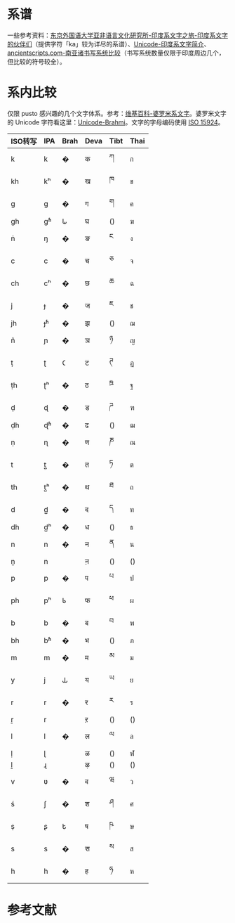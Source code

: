 # 系谱

一些参考资料：[东京外国语大学亚非语言文化研究所-印度系文字之旅-印度系文字的伙伴们](http://www.aa.tufs.ac.jp/i-moji/)（提供字符「ka」较为详尽的系谱）、[Unicode-印度系文字简介](http://www.unicode.org/notes/tn10/indic-overview-2.pdf)、[ancientscripts.com-南亚诸书写系统比较](http://www.ancientscripts.com/sa_ws_cmp.html)（书写系统数量仅限于印度周边几个，但比较的符号较全）。

# 系内比较

仅限 pusto 感兴趣的几个文字体系。参考：[维基百科-婆罗米系文字](https://zh.wikipedia.org/wiki/婆罗米系文字)。婆罗米文字的 Unicode 字符看这里：[Unicode-Brahmi](http://www.unicode.org/charts/PDF/U11000.pdf)。文字的字母编码使用 [ISO 15924](https://zh.wikipedia.org/wiki/ISO_15924)。

<!-- |Khmr|Mymr|Laoo|Beng|Taml|Phag -->

ISO转写|IPA|Brah|Deva|Tibt|Thai
-|-|-|-|-|-
k |k |�|क |ཀ  |ก
kh|kʰ|�|ख |ཁ  |ข
g |ɡ |�|ग |ག  |ค
gh|ɡʱ|𑀖 |घ |()|ฆ  
ṅ |ŋ |�|ङ |ང  |ง
c |c |�|च |ཅ  |จ
ch|cʰ|�|छ |ཆ  |ฉ
j |ɟ |�|ज |ཇ  |ช
jh|ɟʱ|�|झ |() |ฌ
ñ |ɲ |�|ञ |ཉ  |ญ   
ṭ |ʈ |𑀝 |ट|ཊ   |ฏ    
ṭh|ʈʰ|�|ठ |ཋ  |ฐ   
ḍ |ɖ |�|ड |ཌ  |ฑ	   
ḍh|ɖʱ|�|ढ |() |ฒ 
ṇ |ɳ |�|ण |ཎ  |ณ
t |t̺ |�|त |ཏ  |ต
th|t̺ʰ|�|थ |ཐ  |ถ
d |d̺ |�|द |ད  |ท
dh|d̺ʰ|�|ध |() |ธ
n |n |�|न |ན  |น
ṉ |n |  |ऩ |() |() 
p |p |�|प |པ  |ป
ph|pʰ|𑀨 |फ|ཕ  |ผ
b |b |�|ब |བ  |พ
bh|bʱ|�|भ |() |ภ
m |m |�|म |མ  |ม
y |j |𑀬 |य|ཡ  |ย
r |r |�|र |ར  |ร
ṟ |r |  |ऱ|()  |() 
l |l |�|ल |ལ  |ล
ḷ |ɭ |  |ळ|() |ฬ 
ḻ |ɻ |  |ऴ|() |() 
v |ʋ |�|व |ཝ  |ว
ś |ʃ |�|श |ཤ  |ศ
ṣ |ʂ |𑀱 |ष |ཥ  |ษ 
s |s |�|स |ས  |ส
h |h |�|ह |ཧ  |ห




# 参考文献

<!-- [[unicode-brahmi]](#参考文献) -->

<!-- [unicode-brahmi]  http://www.unicode.org/charts/PDF/U11000.pdf -->
